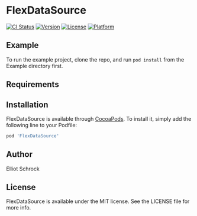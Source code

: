 # FlexDataSource

[![CI Status](https://img.shields.io/travis/Elliot/FlexDataSource.svg?style=flat)](https://travis-ci.org/Elliot/FlexDataSource)
[![Version](https://img.shields.io/cocoapods/v/FlexDataSource.svg?style=flat)](https://cocoapods.org/pods/FlexDataSource)
[![License](https://img.shields.io/cocoapods/l/FlexDataSource.svg?style=flat)](https://cocoapods.org/pods/FlexDataSource)
[![Platform](https://img.shields.io/cocoapods/p/FlexDataSource.svg?style=flat)](https://cocoapods.org/pods/FlexDataSource)

## Example

To run the example project, clone the repo, and run `pod install` from the Example directory first.

## Requirements

## Installation

FlexDataSource is available through [CocoaPods](https://cocoapods.org). To install
it, simply add the following line to your Podfile:

```ruby
pod 'FlexDataSource'
```

## Author

Elliot Schrock

## License

FlexDataSource is available under the MIT license. See the LICENSE file for more info.
